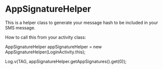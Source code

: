 # AppSignatureHelper
This is a helper class to generate your message hash to be included in your SMS message.

How to call this from your activity class:

AppSignatureHelper appSignatureHelper = new AppSignatureHelper(LoginActivity.this);

Log.v(TAG, appSignatureHelper.getAppSignatures().get(0));

